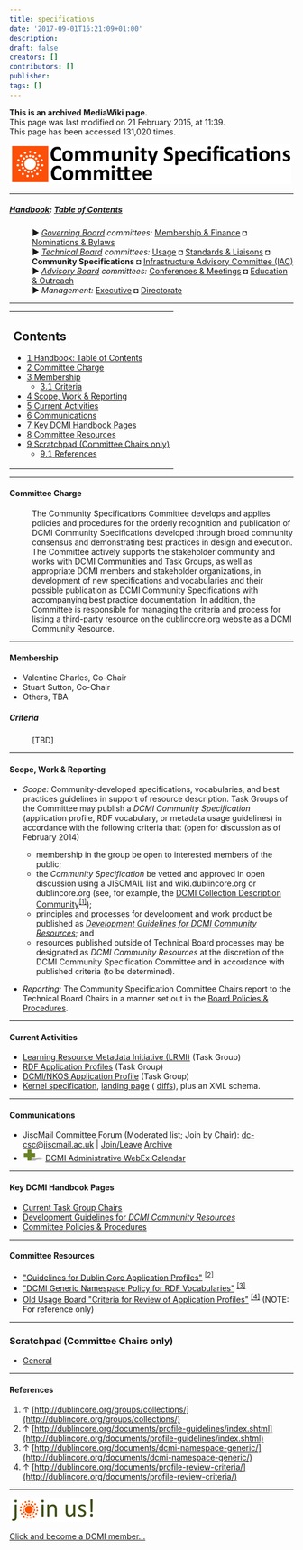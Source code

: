 ```yaml
---
title: specifications
date: '2017-09-01T16:21:09+01:00'
description: 
draft: false
creators: []
contributors: []
publisher: 
tags: []
---
```


 **This is an archived MediaWiki page.**  
This page was last modified on 21 February 2015, at 11:39.  
This page has been accessed 131,020 times.

[<img alt="Community Specifications Committee logo" src="/mediawiki_wiki/images/Specifications_logo.png" width="500" height="70">](/mediawiki_wiki/images/Specifications_logo.png)

* * *

##### [Handbook](/mediawiki_wiki/DCMI_Handbook): [Table of Contents](/mediawiki_wiki/DCMI_Handbook/) 
<dl>
<dd> ► <i><a href="/mediawiki_wiki/DCMI_Governing_Board.md" title="DCMI Governing Board">Governing Board</a> committees:</i> <a href="/mediawiki_wiki/DCMI_Governing_Board/finance.md" title="DCMI Governing Board/finance">Membership &amp; Finance</a> ◘ <a href="/mediawiki_wiki/DCMI_Governing_Board/nominations.md" title="DCMI Governing Board/nominations">Nominations &amp; Bylaws</a> 
</dd>
<dd> ► <i><a href="/mediawiki_wiki/DCMI_Technical_Board.md" title="DCMI Technical Board">Technical Board</a> committees:</i> <a href="/mediawiki_wiki/DCMI_Technical_Board/usage.md" title="DCMI Technical Board/usage">Usage</a> ◘ <a href="/mediawiki_wiki/DCMI_Technical_Board/standards.md" title="DCMI Technical Board/standards">Standards &amp; Liaisons</a> ◘ <strong class="selflink">Community Specifications</strong> ◘ <a href="/mediawiki_wiki/DCMI_Technical_Board/infrastructure.md" title="DCMI Technical Board/infrastructure">Infrastructure Advisory Committee (IAC)</a>
</dd>
<dd> ► <i><a href="/mediawiki_wiki/DCMI_Advisory_Board.md" title="DCMI Advisory Board">Advisory Board</a> committees:</i> <a href="/mediawiki_wiki/DCMI_Advisory_Board/meetings.md" title="DCMI Advisory Board/meetings">Conferences &amp; Meetings</a> ◘ <a href="/mediawiki_wiki/DCMI_Advisory_Board/documentation.md" title="DCMI Advisory Board/documentation">Education &amp; Outreach</a>
</dd>
<dd> ► <i>Management:</i> <a href="/mediawiki_wiki/Exec_Committee.md" title="Exec Committee">Executive</a> ◘ <a href="/mediawiki_wiki/Exec_Committee/directorate.md" title="Exec Committee/directorate">Directorate</a>
</dd>
</dl>

* * *

<table id="toc" class="toc">
  <tr>
    <td>
      <div id="toctitle">
        <h2>Contents</h2>
      </div>
      <ul>
        <li class="toclevel-1"><a href="#Handbook:_Table_of_Contents"><span class="tocnumber">1</span> <span class="toctext">Handbook: Table of Contents</span></a></li>
        <li class="toclevel-1 tocsection-1"><a href="#Committee_Charge"><span class="tocnumber">2</span> <span class="toctext">Committee Charge</span></a></li>
        <li class="toclevel-1 tocsection-2">
          <a href="#Membership"><span class="tocnumber">3</span> <span class="toctext">Membership</span></a>
          <ul>
            <li class="toclevel-2 tocsection-3"><a href="#Criteria"><span class="tocnumber">3.1</span> <span class="toctext">Criteria</span></a></li>
          </ul>
        </li>
        <li class="toclevel-1 tocsection-4"><a href="#Scope.2C_Work_.26_Reporting"><span class="tocnumber">4</span> <span class="toctext">Scope, Work &amp; Reporting</span></a></li>
        <li class="toclevel-1 tocsection-5"><a href="#Current_Activities"><span class="tocnumber">5</span> <span class="toctext">Current Activities</span></a></li>
        <li class="toclevel-1 tocsection-6"><a href="#Communications"><span class="tocnumber">6</span> <span class="toctext">Communications</span></a></li>
        <li class="toclevel-1 tocsection-7"><a href="#Key_DCMI_Handbook_Pages"><span class="tocnumber">7</span> <span class="toctext">Key DCMI Handbook Pages</span></a></li>
        <li class="toclevel-1 tocsection-8"><a href="#Committee_Resources"><span class="tocnumber">8</span> <span class="toctext">Committee Resources</span></a></li>
        <li class="toclevel-1 tocsection-9">
          <a href="#Scratchpad_.28Committee_Chairs_only.29"><span class="tocnumber">9</span> <span class="toctext">Scratchpad (Committee Chairs only)</span></a>
          <ul>
            <li class="toclevel-2 tocsection-10"><a href="#References"><span class="tocnumber">9.1</span> <span class="toctext">References</span></a></li>
          </ul>
        </li>
      </ul>
    </td>
  </tr>
</table>


* * *

#### Committee Charge 
<dl><dd> The Community Specifications Committee develops and applies policies and procedures for the orderly recognition and publication of DCMI Community Specifications developed through broad community consensus and demonstrating best practices in design and execution. The Committee actively supports the stakeholder community and works with DCMI Communities and Task Groups, as well as appropriate DCMI members and stakeholder organizations, in development of new specifications and vocabularies and their possible publication as DCMI Community Specifications with accompanying best practice documentation. In addition, the Committee is responsible for managing the criteria and process for listing a third-party resource on the dublincore.org website as a DCMI Community Resource.
</dd></dl>

* * *

#### Membership 

- Valentine Charles, Co-Chair
- Stuart Sutton, Co-Chair
- Others, TBA

##### Criteria 
<dl><dd> [TBD] 
</dd></dl>

* * *

#### Scope, Work & Reporting 

- _Scope:_ Community-developed specifications, vocabularies, and best practices guidelines in support of resource description. Task Groups of the Committee may publish a _DCMI Community Specification_ (application profile, RDF vocabulary, or metadata usage guidelines) in accordance with the following criteria that: (open for discussion as of February 2014) 
  - membership in the group be open to interested members of the public;
  - the _Community Specification_ be vetted and approved in open discussion using a JISCMAIL list and wiki.dublincore.org or dublincore.org (see, for example, the [DCMI Collection Description Community](http://dublincore.org/groups/collections/)<sup id="cite_ref-0" class="reference"><a href="#cite_note-0">[1]</a></sup>);
  - principles and processes for development and work product be published as [_Development Guidelines for DCMI Community Resources_](/mediawiki_wiki/DCMI_Technical_Board/specifications/dcr_guidelines); and
  - resources published outside of Technical Board processes may be designated as _DCMI Community Resources_ at the discretion of the DCMI Community Specification Committee and in accordance with published criteria (to be determined).

- _Reporting:_ The Community Specification Committee Chairs report to the Technical Board Chairs in a manner set out in the [Board Policies & Procedures](/mediawiki_wiki/DCMI_Technical_Board/procedures).

* * *

#### Current Activities 

- [Learning Resource Metadata Initiative (LRMI)](/mediawiki_wiki/AB-Comm/ed/LRMI/TG) (Task Group)
- [RDF Application Profiles](/mediawiki_wiki/RDF_Application_Profiles) (Task Group)
- [DCMI/NKOS Application Profile](/mediawiki_wiki/DCMI_Technical_Board/specifications/nkos) (Task Group)
- [Kernel specification](http://dot.ucop.edu/specs/ercspec.html), [landing page](http://dot.ucop.edu/specs/erc_dcrec.shtml) ( [diffs](http://dot.ucop.edu/specs/erc-old-03-diffs.html)), plus an XML schema.

* * *

#### Communications 

- JiscMail Committee Forum (Moderated list; Join by Chair): [dc-csc@jiscmail.ac.uk](mailto:dc-csc@jiscmail.ac.uk) | [Join/Leave](http://www.jiscmail.ac.uk/lists/dc-csc.html) [Archive](http://www.jiscmail.ac.uk/cgi-bin/wa.exe?SUBED1=dc-csc&A=1)
- [<img alt="+ symbol" src="/mediawiki_wiki/images/Plus.jpg" width="36" height="21">](/mediawiki_wiki/images/Plus.jpg) [DCMI Administrative WebEx Calendar](https://www.google.com/calendar/embed?title=DCMI%20WebEx%20Calendar&height=600&wkst=2&bgcolor=%23ff6600&src=99h1apmg3h74clla4ufl6a009g%40group.calendar.google.com&color=%23853104&ctz=America%2FNew_York)

* * *

#### Key DCMI Handbook Pages 

- [Current Task Group Chairs](/mediawiki_wiki/DCMI_Technical_Board/specifications/TGchairs)
- [Development Guidelines for _DCMI Community Resources_](/mediawiki_wiki/DCMI_Technical_Board/specifications/dcr_guidelines)
- [Committee Policies & Procedures](/index.php?title=DCMI_Technical_Board/procedures/specifications&action=edit&redlink=1 "DCMI Technical Board/procedures/specifications (page does not exist)")

* * *

#### Committee Resources 

- ["Guidelines for Dublin Core Application Profiles"](http://dublincore.org/documents/profile-guidelines/index.shtml) <sup id="cite_ref-1" class="reference"><a href="#cite_note-1">[2]</a></sup>
- ["DCMI Generic Namespace Policy for RDF Vocabularies"](http://dublincore.org/documents/dcmi-namespace-generic/) <sup id="cite_ref-2" class="reference"><a href="#cite_note-2">[3]</a></sup>
- [Old Usage Board "Criteria for Review of Application Profiles"](http://dublincore.org/documents/profile-review-criteria/) <sup id="cite_ref-3" class="reference"><a href="#cite_note-3">[4]</a></sup> (NOTE: For reference only)

* * *

### Scratchpad (Committee Chairs only) 

- [General](/index.php?title=DCMI_Technical_Board/specifications/scratchpad/general&action=edit&redlink=1 "DCMI Technical Board/specifications/scratchpad/general (page does not exist)")

* * *

#### References 

1. ↑ [http://dublincore.org/groups/collections/](http://dublincore.org/groups/collections/)
2. ↑ [http://dublincore.org/documents/profile-guidelines/index.shtml](http://dublincore.org/documents/profile-guidelines/index.shtml)
3. ↑ [http://dublincore.org/documents/dcmi-namespace-generic/](http://dublincore.org/documents/dcmi-namespace-generic/)
4. ↑ [http://dublincore.org/documents/profile-review-criteria/](http://dublincore.org/documents/profile-review-criteria/)

* * *

[<img alt="DCMI Handbook" src="/mediawiki_wiki/images/Join_us-150.png" width="150" height="43">](/mediawiki_wiki/images/Join_us-150.png)

[Click and become a DCMI member...](http://dublincore.org/support/#individualMember)

